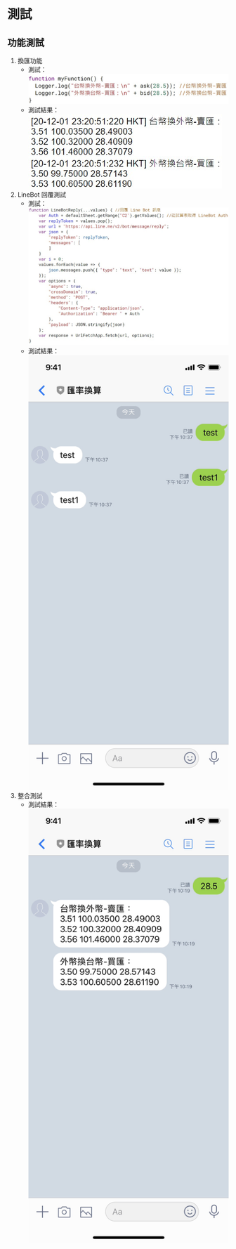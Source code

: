 # 測試
## 功能測試
1. 換匯功能
    * 測試：
    ![換匯功能測試](../src/換匯功能測試.jpg)
    * 測試結果：
    ![換匯功能測試結果](../src/換匯功能測試結果.jpg)
2. LineBot 回覆測試
    * 測試：
    ![LineBot 回覆測試](../src/LineBot%20回覆測試.jpg)
    * 測試結果：
    ![LineBot 回覆測試結果](../src/LineBot%20回覆測試結果.jpg)
3. 整合測試
    * 測試結果：
    ![整合測試](../src/換匯.jpg)